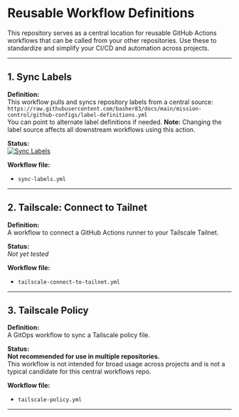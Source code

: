# Reusable Workflow Definitions

This repository serves as a central location for reusable GitHub Actions workflows that can be called from your other repositories. Use these to standardize and simplify your CI/CD and automation across projects.

---

## 1. Sync Labels

**Definition:**  
This workflow pulls and syncs repository labels from a central source:  
`https://raw.githubusercontent.com/basher83/docs/main/mission-control/github-configs/label-definitions.yml`  
You can point to alternate label definitions if needed. **Note:** Changing the label source affects all downstream workflows using this action.

**Status:**  
[![Sync Labels](https://github.com/basher83/my_tailnet_acl/actions/workflows/use-sync-labels.yml/badge.svg)](https://github.com/basher83/my_tailnet_acl/actions/workflows/use-sync-labels.yml)

**Workflow file:**  
- `sync-labels.yml`

---

## 2. Tailscale: Connect to Tailnet

**Definition:**  
A workflow to connect a GitHub Actions runner to your Tailscale Tailnet.

**Status:**  
_Not yet tested_

**Workflow file:**  
- `tailscale-connect-to-tailnet.yml`

---

## 3. Tailscale Policy

**Definition:**  
A GitOps workflow to sync a Tailscale policy file.

**Status:**  
**Not recommended for use in multiple repositories.**  
This workflow is not intended for broad usage across projects and is not a typical candidate for this central workflows repo.

**Workflow file:**  
- `tailscale-policy.yml`

---
